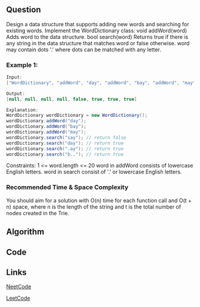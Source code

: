 ## Question
Design a data structure that supports adding new words and searching for existing words.
Implement the WordDictionary class:
void addWord(word) Adds word to the data structure.
bool search(word) Returns true if there is any string in the data structure that matches word or false otherwise. word may contain dots '.' where dots can be matched with any letter.
### Example 1:


```java
Input:
["WordDictionary", "addWord", "day", "addWord", "bay", "addWord", "may", "search", "say", "search", "day", "search", ".ay", "search", "b.."]

Output:
[null, null, null, null, false, true, true, true]

Explanation:
WordDictionary wordDictionary = new WordDictionary();
wordDictionary.addWord("day");
wordDictionary.addWord("bay");
wordDictionary.addWord("may");
wordDictionary.search("say"); // return false
wordDictionary.search("day"); // return true
wordDictionary.search(".ay"); // return true
wordDictionary.search("b.."); // return true

```
Constraints:
1 <= word.length <= 20
word in addWord consists of lowercase English letters.
word in search consist of '.' or lowercase English letters.


### Recommended Time & Space Complexity

You should aim for a solution with O(n) time for each function call and O(t + n) space, where n is the length of the string and t is the total number of nodes created in the Trie.





## Algorithm

## Code

## Links

[NeetCode](https://neetcode.io/problems/design-word-search-data-structure)

[LeetCode](https://leetcode.com/problems/design-word-search-data-structure)
